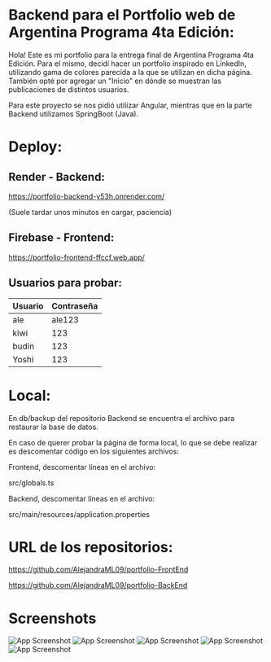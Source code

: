 #  Backend para el Portfolio web de Argentina Programa 4ta Edición:
Hola!  Este es mi portfolio para la entrega final de Argentina Programa 4ta Edición. 
Para el mismo, decidí hacer un portfolio inspirado en LinkedIn, utilizando gama de colores parecida a la que se utilizan en dicha página. También opté por agregar un "Inicio" en dónde se muestran las publicaciones de distintos usuarios.

Para este proyecto se nos pidió utilizar Angular, mientras que en la parte Backend utilizamos SpringBoot (Java).

# Deploy:
## Render - Backend: 
https://portfolio-backend-y53h.onrender.com/

(Suele tardar unos minutos en cargar, paciencia)
## Firebase - Frontend:
https://portfolio-frontend-ffccf.web.app/
## Usuarios para probar:

| Usuario            | Contraseña                                                              |
| ----------------- | ------------------------------------------------------------------ |
| ale | ale123|
| kiwi | 123|
| budin | 123|
| Yoshi | 123|
# Local:
En db/backup del repositorio Backend se encuentra el archivo para restaurar la base de datos.

En caso de querer probar la página de forma local, lo que se debe realizar es descomentar código en los siguientes archivos:

Frontend, descomentar líneas en el archivo:

src/globals.ts

Backend, descomentar líneas en el archivo:

src/main/resources/application.properties


# URL de los repositorios:
https://github.com/AlejandraML09/portfolio-FrontEnd

https://github.com/AlejandraML09/portfolio-BackEnd

# Screenshots

![App Screenshot](https://i.ibb.co/3WmbcHy/Screenshot-1.png)
![App Screenshot](https://i.ibb.co/RTXgffF/Screenshot-2.png)
![App Screenshot](https://i.ibb.co/2YNHbRY/Screenshot-4.png)
![App Screenshot](https://i.ibb.co/R6Yrqtw/Screenshots-celu-2.jpg)
![App Screenshot](https://i.ibb.co/gWmNXYC/Screenshots-celu-1.jpg)
